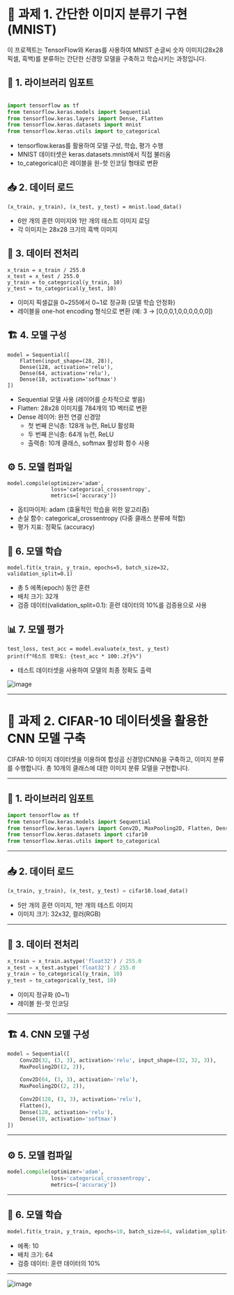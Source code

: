 # 🧠 과제 1. 간단한 이미지 분류기 구현 (MNIST)

이 프로젝트는 TensorFlow와 Keras를 사용하여 MNIST 손글씨 숫자 이미지(28x28 픽셀, 흑백)를 분류하는 간단한 신경망 모델을 구축하고 학습시키는 과정입니다.

## 📌 1. 라이브러리 임포트

``` python

import tensorflow as tf
from tensorflow.keras.models import Sequential
from tensorflow.keras.layers import Dense, Flatten
from tensorflow.keras.datasets import mnist
from tensorflow.keras.utils import to_categorical
```
- tensorflow.keras를 활용하여 모델 구성, 학습, 평가 수행
- MNIST 데이터셋은 keras.datasets.mnist에서 직접 불러옴
- to_categorical()은 레이블을 원-핫 인코딩 형태로 변환

## 📥 2. 데이터 로드
```
(x_train, y_train), (x_test, y_test) = mnist.load_data()
```
- 6만 개의 훈련 이미지와 1만 개의 테스트 이미지 로딩
- 각 이미지는 28x28 크기의 흑백 이미지

## 🧹 3. 데이터 전처리
```
x_train = x_train / 255.0
x_test = x_test / 255.0
y_train = to_categorical(y_train, 10)
y_test = to_categorical(y_test, 10)
```
- 이미지 픽셀값을 0~255에서 0~1로 정규화 (모델 학습 안정화)
- 레이블을 one-hot encoding 형식으로 변환 (예: 3 → [0,0,0,1,0,0,0,0,0,0])

## 🏗️ 4. 모델 구성

```
model = Sequential([
    Flatten(input_shape=(28, 28)),
    Dense(128, activation='relu'),
    Dense(64, activation='relu'),
    Dense(10, activation='softmax')
])
```
- Sequential 모델 사용 (레이어를 순차적으로 쌓음)
- Flatten: 28x28 이미지를 784개의 1D 벡터로 변환
- Dense 레이어: 완전 연결 신경망
  - 첫 번째 은닉층: 128개 뉴런, ReLU 활성화
  - 두 번째 은닉층: 64개 뉴런, ReLU
  - 출력층: 10개 클래스, softmax 활성화 함수 사용
 
## ⚙️ 5. 모델 컴파일
```
model.compile(optimizer='adam',
              loss='categorical_crossentropy',
              metrics=['accuracy'])
```
- 옵티마이저: adam (효율적인 학습을 위한 알고리즘)
- 손실 함수: categorical_crossentropy (다중 클래스 분류에 적합)
- 평가 지표: 정확도 (accuracy)

## 🏃 6. 모델 학습

```
model.fit(x_train, y_train, epochs=5, batch_size=32, validation_split=0.1)
```
- 총 5 에폭(epoch) 동안 훈련
- 배치 크기: 32개
- 검증 데이터(validation_split=0.1): 훈련 데이터의 10%를 검증용으로 사용

## 📊 7. 모델 평가
```
test_loss, test_acc = model.evaluate(x_test, y_test)
print(f"테스트 정확도: {test_acc * 100:.2f}%")
```
- 테스트 데이터셋을 사용하여 모델의 최종 정확도 출력

![image](https://github.com/user-attachments/assets/0193092b-09a2-4521-8b9d-341fceca3f5b)

---

# 🧠 과제 2. CIFAR-10 데이터셋을 활용한 CNN 모델 구축

CIFAR-10 이미지 데이터셋을 이용하여 합성곱 신경망(CNN)을 구축하고, 이미지 분류를 수행합니다. 총 10개의 클래스에 대한 이미지 분류 모델을 구현합니다.

---

## 📌 1. 라이브러리 임포트

```python
import tensorflow as tf
from tensorflow.keras.models import Sequential
from tensorflow.keras.layers import Conv2D, MaxPooling2D, Flatten, Dense
from tensorflow.keras.datasets import cifar10
from tensorflow.keras.utils import to_categorical
```

---

## 📥 2. 데이터 로드

```python
(x_train, y_train), (x_test, y_test) = cifar10.load_data()
```

- 5만 개의 훈련 이미지, 1만 개의 테스트 이미지
- 이미지 크기: 32x32, 컬러(RGB)

---

## 🧹 3. 데이터 전처리

```python
x_train = x_train.astype('float32') / 255.0
x_test = x_test.astype('float32') / 255.0
y_train = to_categorical(y_train, 10)
y_test = to_categorical(y_test, 10)
```

- 이미지 정규화 (0~1)
- 레이블 원-핫 인코딩

---

## 🏗️ 4. CNN 모델 구성

```python
model = Sequential([
    Conv2D(32, (3, 3), activation='relu', input_shape=(32, 32, 3)),
    MaxPooling2D((2, 2)),
    
    Conv2D(64, (3, 3), activation='relu'),
    MaxPooling2D((2, 2)),
    
    Conv2D(128, (3, 3), activation='relu'),
    Flatten(),
    Dense(128, activation='relu'),
    Dense(10, activation='softmax')
])
```

---

## ⚙️ 5. 모델 컴파일

```python
model.compile(optimizer='adam',
              loss='categorical_crossentropy',
              metrics=['accuracy'])
```

---

## 🏃 6. 모델 학습

```python
model.fit(x_train, y_train, epochs=10, batch_size=64, validation_split=0.1)
```

- 에폭: 10
- 배치 크기: 64
- 검증 데이터: 훈련 데이터의 10%

---
![image](https://github.com/user-attachments/assets/df7062b0-b053-4206-ad55-66457ff24aaf)

